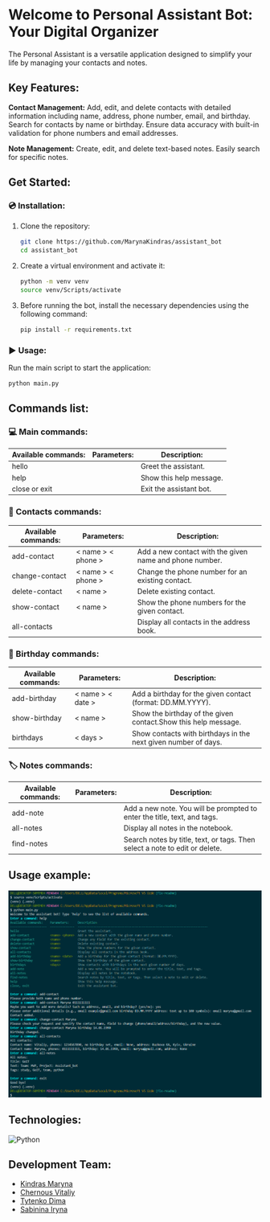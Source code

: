 # Welcome to Personal Assistant Bot: Your Digital Organizer

The Personal Assistant is a versatile application designed to simplify your life by managing your contacts and notes.

## Key Features:

**Contact Management:** Add, edit, and delete contacts with detailed information including name, address, phone number, email, and birthday. Search for contacts by name or birthday. Ensure data accuracy with built-in validation for phone numbers and email addresses.

**Note Management:** Create, edit, and delete text-based notes. Easily search for specific notes.

## Get Started:

### :cd: Installation:

1. Clone the repository:

   ```bash
   git clone https://github.com/MarynaKindras/assistant_bot
   cd assistant_bot
   ```

2. Create a virtual environment and activate it:

   ```bash
   python -m venv venv
   source venv/Scripts/activate
   ```

3. Before running the bot, install the necessary dependencies using the following command:

   ```bash
   pip install -r requirements.txt
   ```

### :arrow_forward: Usage:

Run the main script to start the application:

```bash
python main.py
```

## Commands list:

### :computer: Main commands:

| Available commands: | Parameters: | Description:            |
| ------------------- | ----------- | ----------------------- |
| hello               |             | Greet the assistant.    |
| help                |             | Show this help message. |
| close or exit       |             | Exit the assistant bot. |

### :calling: Contacts commands:

| Available commands: | Parameters:        | Description:                                            |
| ------------------- | ------------------ | ------------------------------------------------------- |
| add-contact         | < name > < phone > | Add a new contact with the given name and phone number. |
| change-contact      | < name > < phone > | Change the phone number for an existing contact.        |
| delete-contact      | < name >           | Delete existing contact.                                |
| show-contact        | < name >           | Show the phone numbers for the given contact.           |
| all-contacts        |                    | Display all contacts in the address book.               |

### :calendar: Birthday commands:

| Available commands: | Parameters:       | Description:                                                   |
| ------------------- | ----------------- | -------------------------------------------------------------- |
| add-birthday        | < name > < date > | Add a birthday for the given contact (format: DD.MM.YYYY).     |
| show-birthday       | < name >          | Show the birthday of the given contact.Show this help message. |
| birthdays           | < days >          | Show contacts with birthdays in the next given number of days. |

### :label: Notes commands:

| Available commands: | Parameters: | Description:                                                                |
| ------------------- | ----------- | --------------------------------------------------------------------------- |
| add-note            |             | Add a new note. You will be prompted to enter the title, text, and tags.    |
| all-notes           |             | Display all notes in the notebook.                                          |
| find-notes          |             | Search notes by title, text, or tags. Then select a note to edit or delete. |

## Usage example:

![Usage](./assets/Usage_example_01.png)

## Technologies:

![Python](https://img.shields.io/badge/python-3670A0?style=for-the-badge&logo=python&logoColor=ffdd54)

## Development Team:

- [Kindras Maryna](https://github.com/MarynaKindras)
- [Chernous Vitaliy](https://github.com/vitalii-kyiv)
- [Tytenko Dima](https://github.com/dimatytenko)
- [Sabinina Iryna](https://github.com/IrynaSabinina)
